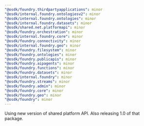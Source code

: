 ```yaml
---
"@osdk/foundry.thirdpartyapplications": minor
"@osdk/internal.foundry.ontologiesv2": minor
"@osdk/internal.foundry.ontologies": minor
"@osdk/internal.foundry.datasets": minor
"@osdk/shared.net.platformapi": minor
"@osdk/foundry.orchestration": minor
"@osdk/internal.foundry.core": minor
"@osdk/foundry.connectivity": minor
"@osdk/internal.foundry.geo": minor
"@osdk/foundry.filesystem": minor
"@osdk/foundry.ontologies": minor
"@osdk/foundry.publicapis": minor
"@osdk/foundry.aipagents": minor
"@osdk/foundry.functions": minor
"@osdk/foundry.datasets": minor
"@osdk/internal.foundry": minor
"@osdk/foundry.streams": minor
"@osdk/foundry.admin": minor
"@osdk/foundry.core": minor
"@osdk/foundry.geo": minor
"@osdk/foundry": minor
---
```


Using new version of shared platform API. Also releasing 1.0 of that package.
